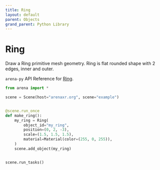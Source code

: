 ```yaml
---
title: Ring
layout: default
parent: Objects
grand_parent: Python Library
---
```


# Ring

Draw a Ring primitive mesh geometry. Ring is flat rounded shape with 2 edges, inner and outer.

`arena-py` API Reference for [Ring](/content/python-api/objects/ring).

```python
from arena import *

scene = Scene(host="arenaxr.org", scene="example")


@scene.run_once
def make_ring():
    my_ring = Ring(
        object_id="my_ring",
        position=(0, 2, -3),
        scale=(1.5, 1.5, 1.5),
        material=Material(color=(255, 0, 255)),
    )
    scene.add_object(my_ring)


scene.run_tasks()
```
